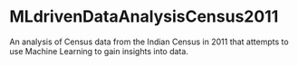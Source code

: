 # MLdrivenDataAnalysisCensus2011
An analysis of Census data from the Indian Census in 2011 that attempts to use Machine Learning to gain insights into data.
